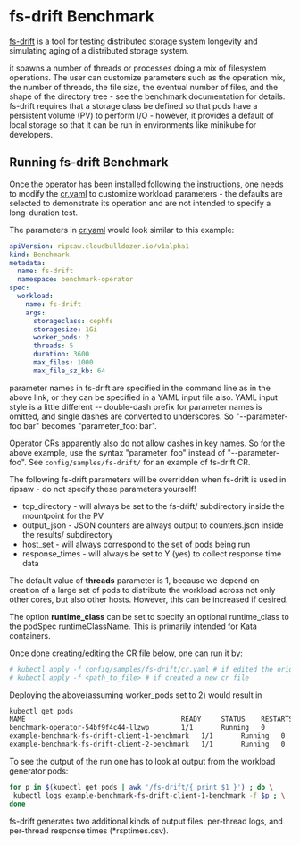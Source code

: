 # fs-drift Benchmark

[fs-drift](https://github.com/parallel-fs-utils/fs-drift) is a tool for testing distributed storage system longevity and
simulating aging of a distributed storage system.

it spawns a number of threads or processes doing a mix of filesystem operations. The user can customize parameters such
as the operation mix, the number of threads, the file size, the eventual number of files, and the shape of the directory
tree - see the benchmark documentation for details.  fs-drift requires that a storage class be defined so that pods have a persistent volume (PV) to perform I/O - however, it provides a default of local storage so that it can be run in environments like minikube for developers. 

## Running fs-drift Benchmark

Once the operator has been installed following the instructions, one needs to modify the [cr.yaml](../config/samples/fs-drift/cr.yaml) to customize workload parameters - the defaults are selected to demonstrate its operation and are not intended to specify a long-duration test.

The parameters in [cr.yaml](../config/samples/fs-drift/cr.yaml) would look similar to this example:

```yaml
apiVersion: ripsaw.cloudbulldozer.io/v1alpha1
kind: Benchmark
metadata:
  name: fs-drift
  namespace: benchmark-operator
spec:
  workload:
    name: fs-drift
    args:
      storageclass: cephfs
      storagesize: 1Gi
      worker_pods: 2
      threads: 5
      duration: 3600
      max_files: 1000
      max_file_sz_kb: 64
```

parameter names in fs-drift are specified in the command line as in the above link, or they can be
specified in a YAML input file also.   YAML input style is a little different -- double-dash prefix for parameter names
is omitted, and single dashes are converted to underscores.   So "--parameter-foo bar" becomes "parameter_foo: bar".

Operator CRs apparently also do not allow dashes in key names.  So for the above example, use the 
syntax "parameter_foo" instead of "--parameter-foo".  See `config/samples/fs-drift/` for an example of fs-drift CR.

The following fs-drift parameters will be overridden when fs-drift is used in ripsaw - do not specify these parameters yourself!

- top_directory - will always be set to the fs-drift/ subdirectory inside the mountpoint for the PV
- output_json - JSON counters are always output to counters.json inside the results/ subdirectory
- host_set - will always correspond to the set of pods being run
- response_times - will always be set to Y (yes) to collect response time data

The default value of **threads** parameter is 1, because we depend on creation of a large set of pods to distribute the
workload across not only other cores, but also other hosts.  However, this can be increased if desired.

The option **runtime_class** can be set to specify an optional
runtime_class to the podSpec runtimeClassName.  This is primarily
intended for Kata containers.

Once done creating/editing the CR file below, one can run it by:

```bash
# kubectl apply -f config/samples/fs-drift/cr.yaml # if edited the original one
# kubectl apply -f <path_to_file> # if created a new cr file
```

Deploying the above(assuming worker_pods set to 2) would result in

```bash
kubectl get pods
NAME                                       READY     STATUS    RESTARTS   AGE
benchmark-operator-54bf9f4c44-llzwp        1/1       Running   0          1m
example-benchmark-fs-drift-client-1-benchmark   1/1       Running   0          22s
example-benchmark-fs-drift-client-2-benchmark   1/1       Running   0          22s
```

To see the output of the run one has to look at output from the workload generator pods:

```bash
for p in $(kubectl get pods | awk '/fs-drift/{ print $1 }') ; do \
 kubectl logs example-benchmark-fs-drift-client-1-benchmark -f $p ; \
done
```

fs-drift generates two additional kinds of output files: per-thread logs, and per-thread response times
(\*rsptimes.csv).


